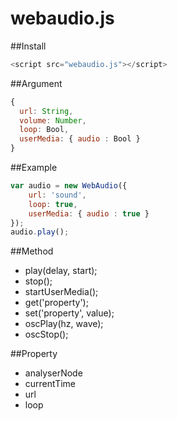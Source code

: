 webaudio.js
===========
##Install
```javascript
<script src="webaudio.js"></script>
```

##Argument
```javascript
{
  url: String,
  volume: Number,
  loop: Bool,
  userMedia: { audio : Bool }
}
```

##Example
```javascript
var audio = new WebAudio({
	url: 'sound',
	loop: true,
	userMedia: { audio : true }
});
audio.play();
```
##Method
* play(delay, start);
* stop();
* startUserMedia();
* get('property');
* set('property', value);
* oscPlay(hz, wave);
* oscStop();

##Property
* analyserNode
* currentTime
* url
* loop
